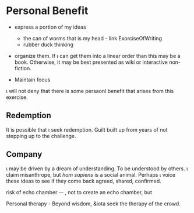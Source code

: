# Personal Benefit

* express a portion of my ideas
    * the can of worms that is my head - link ExorciseOfWriting
    * rubber duck thinking

* organize them.
If &iota; can get them into a linear order than this may be a book. Otherwise,
it may be best presented as wiki or interactive non-fiction.

* Maintain focus

&iota; will not deny that there is some persaonl benefit that arises from this
exercise.


## Redemption

It is possible that &iota; seek redemption. Guilt built up from years of not
stepping up to the challenge.


## Company
&iota; may be driven by a dream of understanding. To be understood by others.
&iota; claim misanthrope, but _hom sapiens_ is a social animal. Perhaps &iota;
voice these ideas to see if they come back agreed, shared, confirmed.

risk of echo chamber --
, not to create an echo chamber, but 



Personal therapy - Beyond wisdom, &iota seek the therapy of the crowd.
